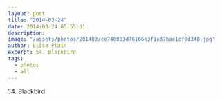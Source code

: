 ```yaml
---
layout: post
title: "2014-03-24"
date: 2014-03-24 05:55:01
description: 
image: "/assets/photos/201403/ce740003d76166e3f1e37bae1cf0d340.jpg"
author: Elise Plain
excerpt: 54. Blackbird
tags: 
  - photos
  - all
---
```


54. Blackbird
<p></p>
